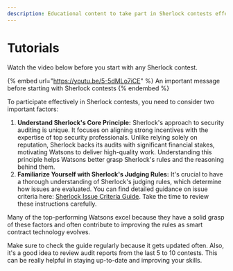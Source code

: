 ```yaml
---
description: Educational content to take part in Sherlock contests effectively
---
```


# Tutorials

Watch the video below before you start with any Sherlock contest.&#x20;

{% embed url="https://youtu.be/5-5dMLo7iCE" %}
An important message before starting with Sherlock contests
{% endembed %}

To participate effectively in Sherlock contests, you need to consider two important factors:

1. **Understand Sherlock's Core Principle:** Sherlock's approach to security auditing is unique. It focuses on aligning strong incentives with the expertise of top security professionals. Unlike relying solely on reputation, Sherlock backs its audits with significant financial stakes, motivating Watsons to deliver high-quality work. Understanding this principle helps Watsons better grasp Sherlock's rules and the reasoning behind them.
2. **Familiarize Yourself with Sherlock's Judging Rules:** It's crucial to have a thorough understanding of Sherlock's judging rules, which determine how issues are evaluated. You can find detailed guidance on issue criteria here: [Sherlock Issue Criteria Guide](https://docs.sherlock.xyz/audits/watsons/judging). Take the time to review these instructions carefully.

Many of the top-performing Watsons excel because they have a solid grasp of these factors and often contribute to improving the rules as smart contract technology evolves.

Make sure to check the guide regularly because it gets updated often. Also, it's a good idea to review audit reports from the last 5 to 10 contests. This can be really helpful in staying up-to-date and improving your skills.
